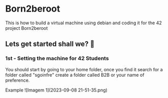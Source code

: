 # Born2beroot
This is how to build a virtual machine using debian and coding it for the 42 project Born2beroot


## Lets get started shall we? 🐉

### 1st - Setting the machine for 42 Students

You should start by going to your home folder,
once you find it search for a folder called "sgoinfre"
create a folder called B2B or your name of preference.

Example
![Imagem 1](2023-09-08 21-51-35.png)
